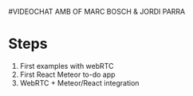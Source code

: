 #VIDEOCHAT AMB OF MARC BOSCH & JORDI PARRA
<h1>Steps</h1>
<ol>
  <li>First examples with webRTC</li>
  <li>First React Meteor to-do app</li>
  <li>WebRTC + Meteor/React integration</li>
</ol>